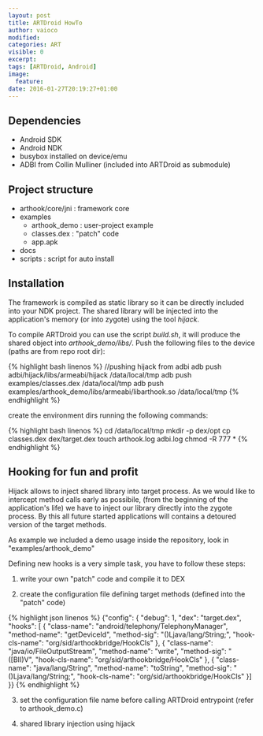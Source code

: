 ```yaml
---
layout: post
title: ARTDroid HowTo
author: vaioco
modified:
categories: ART
visible: 0
excerpt:
tags: [ARTDroid, Android]
image:
  feature:
date: 2016-01-27T20:19:27+01:00
---
```

## Dependencies

* Android SDK
* Android NDK
* busybox installed on device/emu 
* ADBI from Collin Mulliner (included into ARTDroid as submodule)

## Project structure

* arthook/core/jni : framework core
* examples
	* arthook_demo : user-project example
	* classes.dex : "patch" code
	* app.apk
* docs
* scripts : script for auto install

## Installation

The framework is compiled as static library so it can be directly included into your NDK project. The shared library will be injected into the application's memory (or into zygote) using the tool _hijack_.

To compile ARTDroid you can use the script _build.sh_, it will produce the shared object into _arthook\_demo/libs/_. Push the following files to the device (paths are from repo root dir):

{% highlight bash linenos %}
//pushing hijack from adbi
adb push adbi/hijack/libs/armeabi/hijack /data/local/tmp
adb push examples/classes.dex /data/local/tmp
adb push examples/arthook_demo/libs/armeabi/libarthook.so /data/local/tmp
{% endhighlight %}

create the environment dirs running the following commands:

{% highlight bash linenos %}
cd /data/local/tmp
mkdir -p dex/opt
cp classes.dex dex/target.dex
touch arthook.log adbi.log
chmod -R 777 *
{% endhighlight %}


## Hooking for fun and profit

Hijack allows to inject shared library into target process. As we would like to intercept method calls early as possibile, (from the beginning of the application's life) we have to inject our library directly into the zygote process. By this all future started applications will contains a detoured version of the target methods.

As example we included a demo usage inside the repository, look in "examples/arthook_demo"

Defining new hooks is a very simple task, you have to follow these steps:

1. write your own "patch" code and compile it to DEX

2. create the configuration file defining target methods (defined into the "patch" code)

{% highlight json linenos %}
{"config": {
    "debug": 1,
    "dex": "target.dex",
    "hooks": [
    {
	"class-name": "android/telephony/TelephonyManager",
	"method-name": "getDeviceId",
	"method-sig": "()Ljava/lang/String;",
	"hook-cls-name": "org/sid/arthookbridge/HookCls"
    },
    {
	"class-name": "java/io/FileOutputStream",
	"method-name": "write",
	"method-sig": "([BII)V",
	"hook-cls-name": "org/sid/arthookbridge/HookCls"
    },
    {
	"class-name": "java/lang/String",
	"method-name": "toString",
	"method-sig": "()Ljava/lang/String;",
	"hook-cls-name": "org/sid/arthookbridge/HookCls"
    }]
}}
{% endhighlight %}

3. set the configuration file name before calling ARTDroid entrypoint (refer to arthook_demo.c)

4. shared library injection using hijack

